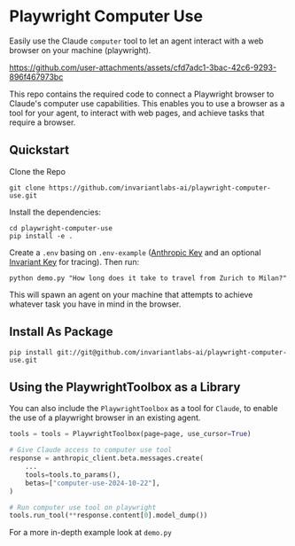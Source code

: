 # Playwright Computer Use

Easily use the Claude `computer` tool to let an agent interact with a web browser on your machine (playwright).

https://github.com/user-attachments/assets/cfd7adc1-3bac-42c6-9293-896f467973bc

This repo contains the required code to connect a Playwright browser to Claude's computer use capabilities. This enables you to use a browser as a tool for your agent, to interact with web pages, and achieve tasks that require a browser.

## Quickstart

Clone the Repo
```
git clone https://github.com/invariantlabs-ai/playwright-computer-use.git
```

Install the dependencies:
```
cd playwright-computer-use
pip install -e .
```

Create a `.env` basing on `.env-example` ([Anthropic Key](https://console.anthropic.com) and an optional [Invariant Key](https://explorer.invariantlabs.ai) for tracing). Then run:

```
python demo.py "How long does it take to travel from Zurich to Milan?"
```

This will spawn an agent on your machine that attempts to achieve whatever task you have in mind in the browser.

## Install As Package

```
pip install git://git@github.com/invariantlabs-ai/playwright-computer-use.git
```

## Using the PlaywrightToolbox as a Library

You can also include the `PlaywrightToolbox` as a tool for `Claude`, to enable the use of a playwright browser in an existing agent.

```python
tools = tools = PlaywrightToolbox(page=page, use_cursor=True)

# Give Claude access to computer use tool
response = anthropic_client.beta.messages.create(
    ...
    tools=tools.to_params(),
    betas=["computer-use-2024-10-22"],
)

# Run computer use tool on playwright
tools.run_tool(**response.content[0].model_dump())
```
For a more in-depth example look at `demo.py`
